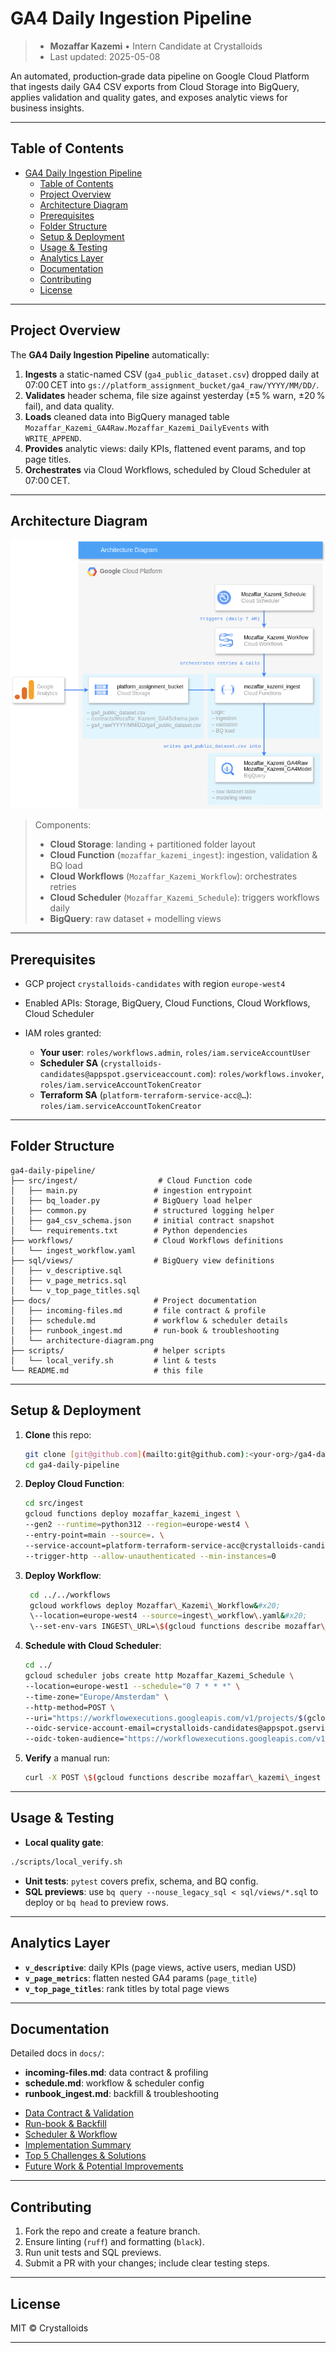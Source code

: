 # GA4 Daily Ingestion Pipeline

> - **Mozaffar Kazemi** • Intern Candidate at Crystalloids
> - Last updated: 2025-05-08

An automated, production‑grade data pipeline on Google Cloud Platform that ingests daily GA4 CSV exports from Cloud Storage into BigQuery, applies validation and quality gates, and exposes analytic views for business insights.

---

## Table of Contents

- [GA4 Daily Ingestion Pipeline](#ga4-daily-ingestion-pipeline)
  - [Table of Contents](#table-of-contents)
  - [Project Overview](#project-overview)
  - [Architecture Diagram](#architecture-diagram)
  - [Prerequisites](#prerequisites)
  - [Folder Structure](#folder-structure)
  - [Setup \& Deployment](#setup--deployment)
  - [Usage \& Testing](#usage--testing)
  - [Analytics Layer](#analytics-layer)
  - [Documentation](#documentation)
  - [Contributing](#contributing)
  - [License](#license)

---

## Project Overview

The **GA4 Daily Ingestion Pipeline** automatically:

1. **Ingests** a static-named CSV (`ga4_public_dataset.csv`) dropped daily at 07:00 CET into
   `gs://platform_assignment_bucket/ga4_raw/YYYY/MM/DD/`.
2. **Validates** header schema, file size against yesterday (±5 % warn, ±20 % fail), and data quality.
3. **Loads** cleaned data into BigQuery managed table
   `Mozaffar_Kazemi_GA4Raw.Mozaffar_Kazemi_DailyEvents` with `WRITE_APPEND`.
4. **Provides** analytic views: daily KPIs, flattened event params, and top page titles.
5. **Orchestrates** via Cloud Workflows, scheduled by Cloud Scheduler at 07:00 CET.

---

## Architecture Diagram

![Architecture Diagram](docs/architecture-diagram.png)

> Components:
>
> * **Cloud Storage**: landing + partitioned folder layout
> * **Cloud Function** (`mozaffar_kazemi_ingest`): ingestion, validation & BQ load
> * **Cloud Workflows** (`Mozaffar_Kazemi_Workflow`): orchestrates retries
> * **Cloud Scheduler** (`Mozaffar_Kazemi_Schedule`): triggers workflows daily
> * **BigQuery**: raw dataset + modelling views

---

## Prerequisites

* GCP project `crystalloids-candidates` with region `europe-west4`
* Enabled APIs: Storage, BigQuery, Cloud Functions, Cloud Workflows, Cloud Scheduler
* IAM roles granted:

  * **Your user**: `roles/workflows.admin`, `roles/iam.serviceAccountUser`
  * **Scheduler SA** (`crystalloids-candidates@appspot.gserviceaccount.com`):
    `roles/workflows.invoker`, `roles/iam.serviceAccountTokenCreator`
  * **Terraform SA** (`platform-terraform-service-acc@…`): `roles/iam.serviceAccountTokenCreator`

---

## Folder Structure

```
ga4-daily-pipeline/
├── src/ingest/                  # Cloud Function code
│   ├── main.py                 # ingestion entrypoint
│   ├── bq_loader.py            # BigQuery load helper
│   ├── common.py               # structured logging helper
│   ├── ga4_csv_schema.json     # initial contract snapshot
│   └── requirements.txt        # Python dependencies
├── workflows/                  # Cloud Workflows definitions
│   └── ingest_workflow.yaml
├── sql/views/                  # BigQuery view definitions
│   ├── v_descriptive.sql
│   ├── v_page_metrics.sql
│   └── v_top_page_titles.sql
├── docs/                       # Project documentation
│   ├── incoming-files.md       # file contract & profile
│   ├── schedule.md             # workflow & scheduler details
│   ├── runbook_ingest.md       # run‑book & troubleshooting
│   └── architecture-diagram.png
├── scripts/                    # helper scripts
│   └── local_verify.sh         # lint & tests
└── README.md                   # this file
```

---

## Setup & Deployment

1. **Clone** this repo:

   ```bash
   git clone [git@github.com](mailto:git@github.com):<your-org>/ga4-daily-pipeline.git
   cd ga4-daily-pipeline
   ```


2. **Deploy Cloud Function**:
    ```bash
    cd src/ingest
    gcloud functions deploy mozaffar_kazemi_ingest \
    --gen2 --runtime=python312 --region=europe-west4 \
    --entry-point=main --source=. \
    --service-account=platform-terraform-service-acc@crystalloids-candidates.iam.gserviceaccount.com \
    --trigger-http --allow-unauthenticated --min-instances=0
    ```

3. **Deploy Workflow**:

   ```bash
    cd ../../workflows
    gcloud workflows deploy Mozaffar\_Kazemi\_Workflow&#x20;
    \--location=europe-west4 --source=ingest\_workflow\.yaml&#x20;
    \--set-env-vars INGEST\_URL=\$(gcloud functions describe mozaffar\_kazemi\_ingest --region=europe-west4 --format='value(serviceConfig.uri)')
   ```

4. **Schedule with Cloud Scheduler**:
    ```bash
    cd ../
    gcloud scheduler jobs create http Mozaffar_Kazemi_Schedule \
    --location=europe-west1 --schedule="0 7 * * *" \
    --time-zone="Europe/Amsterdam" \
    --http-method=POST \
    --uri="https://workflowexecutions.googleapis.com/v1/projects/$(gcloud config get-value project)/locations/europe-west4/workflows/Mozaffar_Kazemi_Workflow/executions" \
    --oidc-service-account-email=crystalloids-candidates@appspot.gserviceaccount.com \
    --oidc-token-audience="https://workflowexecutions.googleapis.com/v1/projects/$(gcloud config get-value project)/locations/europe-west4/workflows/Mozaffar_Kazemi_Workflow/executions"
    ```

5. **Verify** a manual run:

   ```bash
   curl -X POST \$(gcloud functions describe mozaffar\_kazemi\_ingest --region=europe-west4 --format='value(serviceConfig.uri)')
   ```

---

## Usage & Testing
- **Local quality gate**:
```bash
./scripts/local_verify.sh
````

* **Unit tests**: `pytest` covers prefix, schema, and BQ config.
* **SQL previews**: use `bq query --nouse_legacy_sql < sql/views/*.sql` to deploy or `bq head` to preview rows.

---

## Analytics Layer

* **`v_descriptive`**: daily KPIs (page views, active users, median USD)
* **`v_page_metrics`**: flatten nested GA4 params (`page_title`)
* **`v_top_page_titles`**: rank titles by total page views

---

## Documentation

Detailed docs in `docs/`:

* **incoming-files.md**: data contract & profiling
* **schedule.md**: workflow & scheduler config
* **runbook\_ingest.md**: backfill & troubleshooting

- [Data Contract & Validation](docs/incoming-files.md)
- [Run-book & Backfill](docs/runbook_ingest.md)
- [Scheduler & Workflow](docs/schedule.md)
- [Implementation Summary](docs/implementation_summary.md)
- [Top 5 Challenges & Solutions](docs/challenges.md)
- [Future Work & Potential Improvements](docs/future_work.md)

---

## Contributing

1. Fork the repo and create a feature branch.
2. Ensure linting (`ruff`) and formatting (`black`).
3. Run unit tests and SQL previews.
4. Submit a PR with your changes; include clear testing steps.

---

## License

MIT © Crystalloids

---